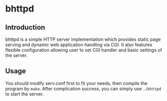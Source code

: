 # bhttpd
## Introduction
bhttpd is a simple HTTP server implementation which provides static page serving and dynamic web application handling via CGI. It also features flexible configuration allowing user to set CGI handler and basic settings of the server.

## Usage
You should modify serv.conf first to fit your needs, then compile the program by ``make``. After complication success, you can simply use ``./bhttpd`` to start the server.
